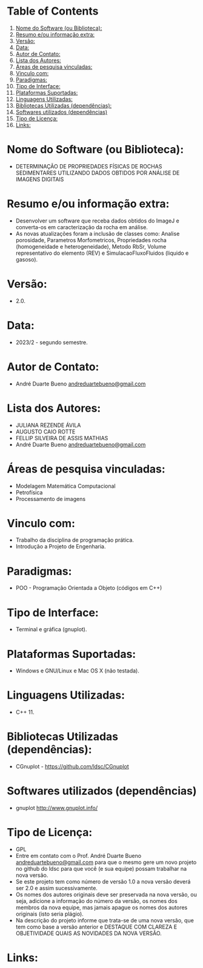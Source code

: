 
# Table of Contents

1.  [Nome do Software (ou Biblioteca):](#org4604b88)
2.  [Resumo e/ou informação extra:](#orgfaf4d45)
3.  [Versão:](#org8266a33)
4.  [Data:](#org92e4b5b)
5.  [Autor de Contato:](#org40cd6f1)
6.  [Lista dos Autores:](#org476b2e7)
7.  [Áreas de pesquisa vinculadas:](#orge0152da)
8.  [Vinculo com:](#org8c49567)
9.  [Paradigmas:](#org3112b73)
10. [Tipo de Interface:](#org6254610)
11. [Plataformas Suportadas:](#org60a685e)
12. [Linguagens Utilizadas:](#orgce77873)
13. [Bibliotecas Utilizadas (dependências):](#orgb00b4dc)
14. [Softwares utilizados (dependências)](#org95517a5)
15. [Tipo de Licença:](#org19110ad)
16. [Links:](#org2cd2203)


<a id="org4604b88"></a>

# Nome do Software (ou Biblioteca):

-   DETERMINAÇÃO DE PROPRIEDADES FÍSICAS DE ROCHAS SEDIMENTARES UTILIZANDO DADOS OBTIDOS POR ANÁLISE DE IMAGENS DIGITAIS


<a id="orgfaf4d45"></a>

# Resumo e/ou informação extra:

-   Desenvolver um software que receba dados obtidos do ImageJ e converta-os em caracterização da rocha em análise.
- As novas atualizações foram a inclusão de classes como: Analise porosidade, Parametros Morfometricos, Propriedades rocha (homogeneidade e heterogeneidade), Metodo RbSr, Volume representativo do elemento (REV) e SimulacaoFluxoFluidos (liquido e gasoso).


<a id="org8266a33"></a>

# Versão:

-   2.0.


<a id="org92e4b5b"></a>

# Data:

-   2023/2 - segundo semestre.


<a id="org40cd6f1"></a>

# Autor de Contato:

-   André Duarte Bueno <andreduartebueno@gmail.com>


<a id="org476b2e7"></a>

# Lista dos Autores:

-   JULIANA REZENDE ÁVILA
-   AUGUSTO CAIO ROTTE
-   FELLIP SILVEIRA DE ASSIS MATHIAS
-   André Duarte Bueno <andreduartebueno@gmail.com>


<a id="orge0152da"></a>

# Áreas de pesquisa vinculadas:

-   Modelagem Matemática Computacional
-   Petrofísica
-   Processamento de imagens


<a id="org8c49567"></a>

# Vinculo com:

-   Trabalho da disciplina de programação prática.
-   Introdução a Projeto de Engenharia.


<a id="org3112b73"></a>

# Paradigmas:

-   POO - Programação Orientada a Objeto (códigos em C++)


<a id="org6254610"></a>

# Tipo de Interface:

-   Terminal e gráfica (gnuplot).


<a id="org60a685e"></a>

# Plataformas Suportadas:

-   Windows e GNU/Linux e Mac OS X (não testada).


<a id="orgce77873"></a>

# Linguagens Utilizadas:

-   C++ 11.


<a id="orgb00b4dc"></a>

# Bibliotecas Utilizadas (dependências):

-   CGnuplot - <https://github.com/ldsc/CGnuplot>


<a id="org95517a5"></a>

# Softwares utilizados (dependências)

-   gnuplot <http://www.gnuplot.info/>


<a id="org19110ad"></a>

# Tipo de Licença:

-   GPL
-   Entre em contato com o Prof. André Duarte Bueno
    andreduartebueno@gmail.com
    para que o mesmo gere um novo projeto no github do ldsc para que você (e sua equipe) possam trabalhar na nova versão.
-   Se este projeto tem como número de versão 1.0 a nova versão deverá ser 2.0 e assim sucessivamente.
-   Os nomes dos autores originais deve ser preservada na nova versão, ou seja, adicione a informação do número da versão, os nomes dos membros da nova equipe, mas jamais apague os nomes dos autores originais (isto seria plágio).
-   Na descrição do projeto informe que trata-se de uma nova versão, que tem como base a versão anterior e DESTAQUE COM CLAREZA E OBJETIVIDADE QUAIS AS NOVIDADES DA NOVA VERSÃO.


<a id="org2cd2203"></a>

# Links:


